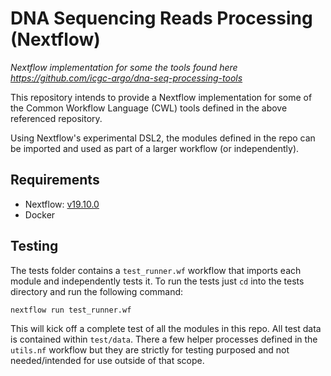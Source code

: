 # DNA Sequencing Reads Processing (Nextflow)
_Nextflow implementation for some the tools found here https://github.com/icgc-argo/dna-seq-processing-tools_

This repository intends to provide a Nextflow implementation for some of the Common Workflow Language (CWL) tools defined in the above referenced repository.

Using Nextflow's experimental DSL2, the modules defined in the repo can be imported and used as part of a larger workflow (or independently).


## Requirements

- Nextflow: [v19.10.0](https://github.com/nextflow-io/nextflow/releases/tag/v19.10.0)
- Docker

## Testing

The tests folder contains a `test_runner.wf` workflow that imports each module and independently tests it. To run the tests just `cd` into the tests directory and run the following command:

`nextflow run test_runner.wf`

This will kick off a complete test of all the modules in this repo. All test data is contained within `test/data`. There a few helper processes defined in the `utils.nf` workflow but they are strictly for testing purposed and not needed/intended for use outside of that scope.
